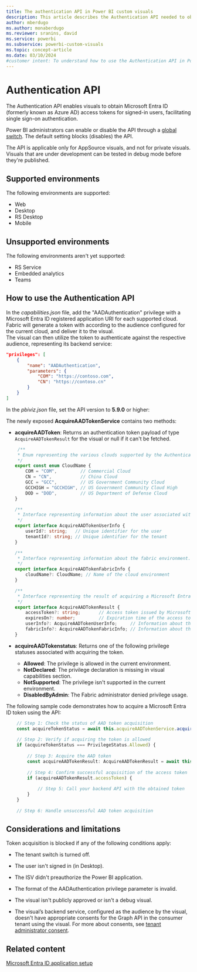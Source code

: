 ```yaml
---
title: The authentication API in Power BI custom visuals
description: This article describes the Authentication API needed to obtain Microsoft Entra ID access tokens for for single sign-on (SSO) users.
author: mberdugo
ms.author: monaberdugo
ms.reviewer: sranins, david
ms.service: powerbi
ms.subservice: powerbi-custom-visuals
ms.topic: concept-article
ms.date: 03/10/2024
#customer intent: To understand how to use the Authentication API in Power BI custom visuals.
---
```


# Authentication API

The Authentication API enables visuals to obtain Microsoft Entra ID (formerly known as Azure AD) access tokens for signed-in users, facilitating single sign-on authentication.

Power BI administrators can enable or disable the API through a [global switch](/fabric/admin/organizational-visuals). The default setting blocks (disables) the API.

The API is applicable only for AppSource visuals, and not for private visuals. Visuals that are under development can be tested in debug mode before they're published.

## Supported environments

The following environments are supported:

* Web
* Desktop
* RS Desktop
* Mobile

## Unsupported environments

The following environments aren't yet supported:

* RS Service
* Embedded analytics
* Teams

## How to use the Authentication API

In the *capabilities.json* file, add the "AADAuthentication" privilege with a Microsoft Entra ID registered application URI for each supported cloud. Fabric will generate a token with according to the audience configured for the current cloud, and deliver it to the visual.  
The visual can then utilize the token to authenticate against the respective audience, representing its backend service:

```json
"privileges": [
    {
        "name": "AADAuthentication",
        "parameters": {
            "COM": "https://contoso.com",
            "CN": "https://contoso.cn"
        }
    }
]
```

In the *pbiviz.json* file, set the API version to **5.9.0** or higher:

The newly exposed **AcquireAADTokenService** contains two methods:

* **acquireAADToken**: Returns an authentication token payload of type `AcquireAADTokenResult` for the visual or null if it can't be fetched.

    ```typescript
     /**
     * Enum representing the various clouds supported by the Authentication API.
     */
    export const enum CloudName {
        COM = "COM",         // Commercial Cloud
        CN = "CN",           // China Cloud
        GCC = "GCC",         // US Government Community Cloud
        GCCHIGH = "GCCHIGH", // US Government Community Cloud High
        DOD = "DOD",         // US Department of Defense Cloud
    }
 
    /**
     * Interface representing information about the user associated with the token.
     */
    export interface AcquireAADTokenUserInfo {
        userId?: string;   // Unique identifier for the user
        tenantId?: string; // Unique identifier for the tenant
    }
 
    /**
     * Interface representing information about the fabric environment.
     */
    export interface AcquireAADTokenFabricInfo {
        cloudName?: CloudName; // Name of the cloud environment
    }
 
    /**
     * Interface representing the result of acquiring a Microsoft Entra ID token.
     */
    export interface AcquireAADTokenResult {
        accessToken?: string;       // Access token issued by Microsoft Entra ID
        expiresOn?: number;         // Expiration time of the access token
        userInfo?: AcquireAADTokenUserInfo;     // Information about the user associated with the token
        fabricInfo?: AcquireAADTokenFabricInfo; // Information about the fabric environment
    }
    ```

* **acquireAADTokenstatus**: Returns one of the following privilege statuses associated with acquiring the token.

  * **Allowed**: The privilege is allowed in the current environment.
  * **NotDeclared**: The privilege declaration is missing in visual capabilities section.
  * **NotSupported**: The privilege isn't supported in the current environment.
  * **DisabledByAdmin**: The Fabric administrator denied privilege usage.

The following sample code demonstrates how to acquire a Microsoft Entra ID token using the API:

```typescript
    // Step 1: Check the status of AAD token acquisition 
    const acquireTokenStatus = await this.acquireAADTokenService.acquireAADTokenStatus(); 
 
    // Step 2: Verify if acquiring the token is allowed 
    if (acquireTokenStatus === PrivilegeStatus.Allowed) { 
 
        // Step 3: Acquire the AAD token 
        const acquireAADTokenResult: AcquireAADTokenResult = await this.acquireAADTokenService.acquireAADToken(); 
 
        // Step 4: Confirm successful acquisition of the access token 
        if (acquireAADTokenResult.accessToken) { 
 
            // Step 5: Call your backend API with the obtained token 
        } 
    } 
 
    // Step 6: Handle unsuccessful AAD token acquisition 
```

## Considerations and limitations

Token acquisition is blocked if any of the following conditions apply:​

* The tenant switch is turned off.

* The user isn't signed in (in Desktop).

* The ISV didn't preauthorize the Power BI application.

* The format of the AADAuthentication privilege parameter is invalid.

* The visual isn't publicly approved or isn't a debug visual.

* The visual’s backend service, configured as the audience by the visual, doesn't have appropriate consents for the Graph API in the consumer tenant using the visual. For more about consents, see [tenant administrator consent](entra-id-authentication.md#isv-consent).

## Related content

[Microsoft Entra ID application setup](./entra-id-authentication.md)
